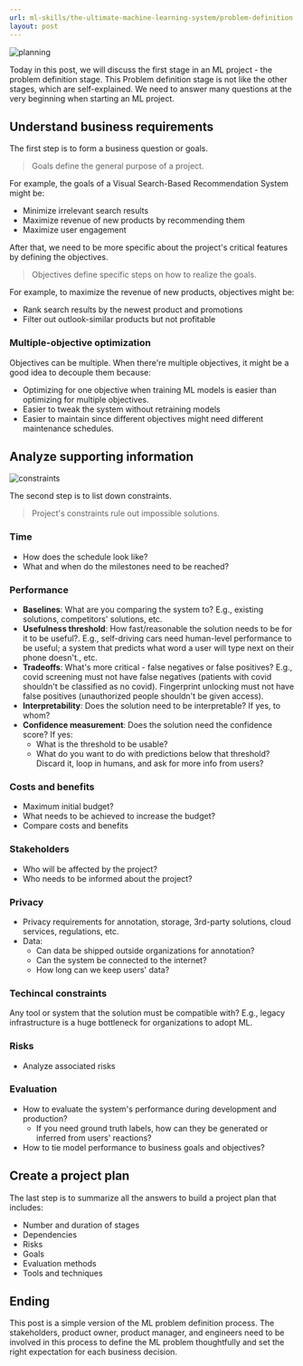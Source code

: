 ```yaml
---
url: ml-skills/the-ultimate-machine-learning-system/problem-definition
layout: post
---
```


![planning][planning]

Today in this post, we will discuss the first stage in an ML project - the problem definition stage. This Problem definition stage is not like the other stages, which are self-explained. We need to answer many questions at the very beginning when starting an ML project.

<toc>

## Understand business requirements

The first step is to form a business question or goals.

> Goals define the general purpose of a project.

For example, the goals of a Visual Search-Based Recommendation System might be:

- Minimize irrelevant search results
- Maximize revenue of new products by recommending them
- Maximize user engagement

After that, we need to be more specific about the project's critical features by defining the objectives.

> Objectives define specific steps on how to realize the goals.

For example, to maximize the revenue of new products, objectives might be:

- Rank search results by the newest product and promotions
- Filter out outlook-similar products but not profitable

### Multiple-objective optimization

Objectives can be multiple. When there're multiple objectives, it might be a good idea to decouple them because:

- Optimizing for one objective when training ML models is easier than optimizing for multiple objectives.
- Easier to tweak the system without retraining models
- Easier to maintain since different objectives might need different maintenance schedules.

## Analyze supporting information

![constraints][constraints]

The second step is to list down constraints.

> Project's constraints rule out impossible solutions.

### Time

- How does the schedule look like?
- What and when do the milestones need to be reached?

### Performance

- **Baselines**: What are you comparing the system to? E.g., existing solutions, competitors' solutions, etc.
- **Usefulness threshold**: How fast/reasonable the solution needs to be for it to be useful?. E.g., self-driving cars need human-level performance to be useful; a system that predicts what word a user will type next on their phone doesn't., etc.
- **Tradeoffs**: What's more critical - false negatives or false positives? E.g., covid screening must not have false negatives (patients with covid shouldn't be classified as no covid). Fingerprint unlocking must not have false positives (unauthorized people shouldn't be given access).
- **Interpretability**: Does the solution need to be interpretable? If yes, to whom?
- **Confidence measurement**: Does the solution need the confidence score? If yes:
  - What is the threshold to be usable?
  - What do you want to do with predictions below that threshold? Discard it, loop in humans, and ask for more info from users?

### Costs and benefits

- Maximum initial budget?
- What needs to be achieved to increase the budget?
- Compare costs and benefits

### Stakeholders

- Who will be affected by the project?
- Who needs to be informed about the project?

### Privacy

- Privacy requirements for annotation, storage, 3rd-party solutions, cloud services, regulations, etc.
- Data:
  - Can data be shipped outside organizations for annotation?
  - Can the system be connected to the internet?
  - How long can we keep users' data?

### Techincal constraints

Any tool or system that the solution must be compatible with? E.g., legacy infrastructure is a huge bottleneck for organizations to adopt ML.

### Risks

- Analyze associated risks

### Evaluation

- How to evaluate the system's performance during development and production?
  - If you need ground truth labels, how can they be generated or inferred from users' reactions?
- How to tie model performance to business goals and objectives?

## Create a project plan

The last step is to summarize all the answers to build a project plan that includes:

- Number and duration of stages
- Dependencies
- Risks
- Goals
- Evaluation methods
- Tools and techniques

## Ending

This post is a simple version of the ML problem definition process. The stakeholders, product owner, product manager, and engineers need to be involved in this process to define the ML problem thoughtfully and set the right expectation for each business decision.

<!-- MARKDOWN LINKS & IMAGES -->

[planning]: /assets/images/ml-skills/the-ultimate-machine-learning-system/problem-definition/planning.jpg
[constraints]: /assets/images/ml-skills/the-ultimate-machine-learning-system/problem-definition/constraints.png
